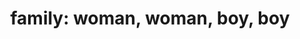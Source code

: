 ---
layout: people&body
title: "family: woman, woman, boy, boy"
emoji: family_woman_woman_boy_boy
permalink: 👩‍👩‍👦‍👦.html
image: assets/img/3moji/family_woman_woman_boy_boy.png
---